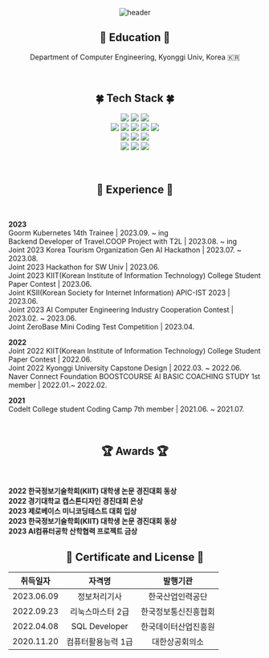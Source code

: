 <div align="center">

![header](https://capsule-render.vercel.app/api?type=waving&color=0022BB&height=240&text=MOONSTAR&fontColor=e8f8ee)

## 🏫 Education 🏫
  
Department of Computer Engineering, Kyonggi Univ, Korea 🇰🇷

<br>

## 🍀 Tech Stack 🍀
  
<img src="https://img.shields.io/badge/HTML5-E34F26?style=flat&logo=html5&logoColor=white">
<img src="https://img.shields.io/badge/CSS3-1572B6?style=flat&logo=CSS3&logoColor=white">
<img src="https://img.shields.io/badge/BOOTSTRAP-7952B3?style=flat&logo=bootstrap&logoColor=white">
<br/>
<img src="https://img.shields.io/badge/JAVA-007396?style=flat&logo=java&logoColor=white">
<img src="https://img.shields.io/badge/Spring-6DB33F?style=flat&logo=Spring&logoColor=white">
<img src="https://img.shields.io/badge/MySQL-4479A1?style=flat&logo=mysql&logoColor=white">
<img src="https://img.shields.io/badge/MariaDB-00838f?style=flat&logo=MariaDB&logoColor=white">
<img src="https://img.shields.io/badge/Redis-DC382D?style=flat&logo=Redis&logoColor=white">
<br/>
<img src="https://img.shields.io/badge/AWS-232F3E?style=flat&logo=Amazon AWS&logoColor=white">
<img src="https://img.shields.io/badge/DOCKER-2496ED?style=flat&logo=Docker&logoColor=white">
<img src="https://img.shields.io/badge/LINUX-FCC624?style=flat&logo=linux&logoColor=black">
<br/>
<img src="https://img.shields.io/badge/Git-F05032?style=flat&logo=Git&logoColor=white">
<img src="https://img.shields.io/badge/GitHub-181717?style=flat&logo=GitHub&logoColor=white">
<img src="https://img.shields.io/badge/Github Actions-2088FF?style=flat&logo=Github Actions&logoColor=white">
</div>

<br>
<br>

<div align="center">
  
## 🎯 Experience 🎯
  
</div>
<br>
<div>

**2023** <br>
Goorm Kubernetes 14th Trainee | 2023.09. ~ ing <br>
Backend Developer of Travel.COOP Project with T2L | 2023.08. ~ ing <br>
Joint 2023 Korea Tourism Organization Gen AI Hackathon | 2023.07. ~ 2023.08. <br>
Joint 2023 Hackathon for SW Univ | 2023.06. <br>
Joint 2023 KIIT(Korean Institute of Information Technology) College Student Paper Contest | 2023.06. <br>
Joint KSII(Korean Society for Internet Information) APIC-IST 2023 | 2023.06. <br>
Joint 2023 AI Computer Engineering Industry Cooperation Contest | 2023.02. ~ 2023.06. <br>
Joint ZeroBase Mini Coding Test Competition | 2023.04. <br>

**2022** <br>
Joint 2022 KIIT(Korean Institute of Information Technology) College Student Paper Contest | 2022.06. <br>
Joint 2022 Kyonggi University Capstone Design | 2022.03. ~ 2022.06. <br>
Naver Connect Foundation BOOSTCOURSE AI BASIC COACHING STUDY 1st member | 2022.01.~ 2022.02. <br>

**2021** <br>
CodeIt College student Coding Camp 7th member | 2021.06. ~ 2021.07. <br>
  
</div>

<br>

<div align="center">

## 🏆 Awards 🏆
  
</div>
<br>
<div>

**2022 한국정보기술학회(KIIT) 대학생 논문 경진대회 동상**<br>
**2022 경기대학교 캡스톤디자인 경진대회 은상**<br>
**2023 제로베이스 미니코딩테스트 대회 입상**<br>
**2023 한국정보기술학회(KIIT) 대학생 논문 경진대회 동상**<br>
**2023 AI컴퓨터공학 산학협력 프로젝트 금상**<br>
  
</div>

<div align="center">
  
## 📖 Certificate and License 📖

| 취득일자 | 자격명 | 발행기관 |
| :--------: | :-----: | :------: |
| 2023.06.09 | 정보처리기사 | 한국산업인력공단 |
| 2022.09.23 | 리눅스마스터 2급 | 한국정보통신진흥협회 |
| 2022.04.08 | SQL Developer | 한국데이터산업진흥원 |
| 2020.11.20 | 컴퓨터활용능력 1급 | 대한상공회의소 |
  
</div>
